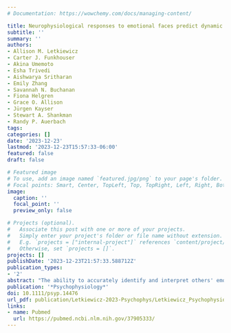 ```yaml
---
# Documentation: https://wowchemy.com/docs/managing-content/

title: Neurophysiological responses to emotional faces predict dynamic fluctuations in affect in adolescents
subtitle: ''
summary: ''
authors:
- Allison M. Letkiewicz
- Carter J. Funkhouser
- Akina Umemoto
- Esha Trivedi
- Aishwarya Sritharan
- Emily Zhang
- Savannah N. Buchanan
- Fiona Helgren
- Grace O. Allison
- Jürgen Kayser
- Stewart A. Shankman
- Randy P. Auerbach
tags: 
categories: []
date: '2023-12-23'
lastmod: '2023-12-23T15:57:33-06:00'
featured: false
draft: false

# Featured image
# To use, add an image named `featured.jpg/png` to your page's folder.
# Focal points: Smart, Center, TopLeft, Top, TopRight, Left, Right, BottomLeft, Bottom, BottomRight.
image:
  caption: ''
  focal_point: ''
  preview_only: false

# Projects (optional).
#   Associate this post with one or more of your projects.
#   Simply enter your project's folder or file name without extension.
#   E.g. `projects = ["internal-project"]` references `content/project/deep-learning/index.md`.
#   Otherwise, set `projects = []`.
projects: []
publishDate: '2023-12-23T21:57:33.588712Z'
publication_types:
- '2'
abstract: "The ability to accurately identify and interpret others' emotions is critical for social and emotional functioning during adolescence. Indeed, previous research has identified that laboratory-based indices of facial emotion recognition and engagement with emotional faces predict adolescent mood states. Whether socioemotional information processing relates to real-world affective dynamics using an ecologically sensitive approach, however, has rarely been assessed. In the present study, adolescents (*N* = 62; ages 13–18) completed a Facial Recognition Task, including happy, angry, and sad stimuli, while EEG data were acquired. Participants also provided ecological momentary assessment (EMA) data probing their current level of happiness, anger, and sadness for 1-week, resulting in indices of emotion (mean-level, inertia, instability). Analyses focused on relations between (1) accuracy for and (2) prolonged engagement with (LPP) emotional faces and EMA-reported emotions. Greater prolonged engagement with happy faces was related to less resistance to changes in happiness (i.e., less happiness inertia), whereas greater prolonged engagement with angry faces associated with more resistance to changes in anger (i.e., greater anger inertia). Results suggest that socioemotional processes captured by laboratory measures have real-world implications for adolescent affective states and highlight potentially actionable targets for novel treatment approaches (e.g., just-in-time interventions). Future studies should continue to assess relations among socioemotional informational processes and dynamic fluctuations in adolescent affective states."
publication: '*Psychophysiology*'
doi: 10.1111/psyp.14476
url_pdf: publication/Letkiewicz-2023-Psychophys/Letkiewicz_Psychophysiology_2023.pdf
links: 
- name: Pubmed
  url: https://pubmed.ncbi.nlm.nih.gov/37905333/
---
```


